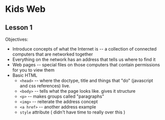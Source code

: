 # Kids Web
## Lesson 1
Objectives:
* Introduce concepts of what the Internet is -- a collection of connected computers that are networked together
* Everything on the network has an address that tells us where to find it
* Web pages -- special files on those computers that contain permissions for you to view them
* Basic HTML
    * `<head>` -- where the doctype, title and things that "do" (javascript and css references) live.
    * `<body>` -- tells what the page looks like. gives it structure
    * `<p>` -- makes groups called "paragraphs"
    * `<img>` -- reiterate the address concept
    * `<a href>` -- another address example
    * `style` attribute ( didn't have time to really over this )
